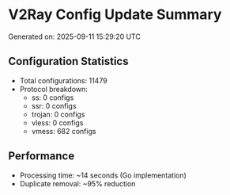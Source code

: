 # V2Ray Config Update Summary
Generated on: 2025-09-11 15:29:20 UTC

## Configuration Statistics
- Total configurations: 11479
- Protocol breakdown:
  - ss: 0 configs
  - ssr: 0 configs
  - trojan: 0 configs
  - vless: 0 configs
  - vmess: 682 configs

## Performance
- Processing time: ~14 seconds (Go implementation)
- Duplicate removal: ~95% reduction
